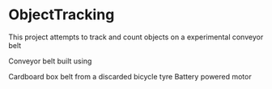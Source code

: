 # ObjectTracking


This project attempts to track and count objects on a experimental conveyor belt

Conveyor belt built using 

Cardboard box
belt from a discarded bicycle tyre 
Battery powered motor
